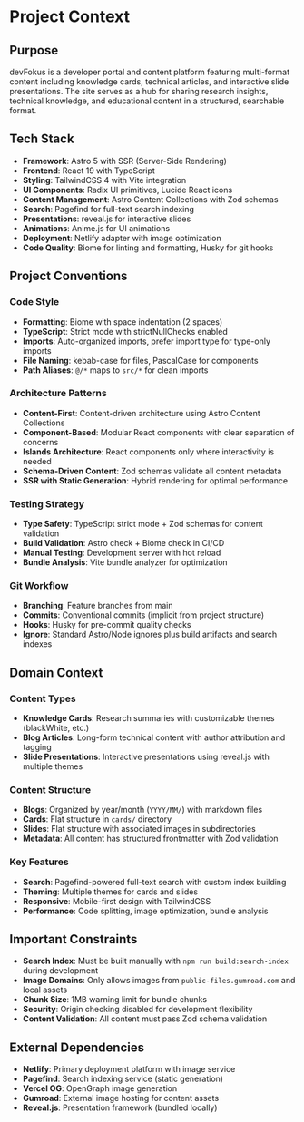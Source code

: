 # Project Context

## Purpose
devFokus is a developer portal and content platform featuring multi-format content including knowledge cards, technical articles, and interactive slide presentations. The site serves as a hub for sharing research insights, technical knowledge, and educational content in a structured, searchable format.

## Tech Stack
- **Framework**: Astro 5 with SSR (Server-Side Rendering)
- **Frontend**: React 19 with TypeScript
- **Styling**: TailwindCSS 4 with Vite integration
- **UI Components**: Radix UI primitives, Lucide React icons
- **Content Management**: Astro Content Collections with Zod schemas
- **Search**: Pagefind for full-text search indexing
- **Presentations**: reveal.js for interactive slides
- **Animations**: Anime.js for UI animations
- **Deployment**: Netlify adapter with image optimization
- **Code Quality**: Biome for linting and formatting, Husky for git hooks

## Project Conventions

### Code Style
- **Formatting**: Biome with space indentation (2 spaces)
- **TypeScript**: Strict mode with strictNullChecks enabled
- **Imports**: Auto-organized imports, prefer import type for type-only imports
- **File Naming**: kebab-case for files, PascalCase for components
- **Path Aliases**: `@/*` maps to `src/*` for clean imports

### Architecture Patterns
- **Content-First**: Content-driven architecture using Astro Content Collections
- **Component-Based**: Modular React components with clear separation of concerns
- **Islands Architecture**: React components only where interactivity is needed
- **Schema-Driven Content**: Zod schemas validate all content metadata
- **SSR with Static Generation**: Hybrid rendering for optimal performance

### Testing Strategy
- **Type Safety**: TypeScript strict mode + Zod schemas for content validation
- **Build Validation**: Astro check + Biome check in CI/CD
- **Manual Testing**: Development server with hot reload
- **Bundle Analysis**: Vite bundle analyzer for optimization

### Git Workflow
- **Branching**: Feature branches from main
- **Commits**: Conventional commits (implicit from project structure)
- **Hooks**: Husky for pre-commit quality checks
- **Ignore**: Standard Astro/Node ignores plus build artifacts and search indexes

## Domain Context

### Content Types
- **Knowledge Cards**: Research summaries with customizable themes (blackWhite, etc.)
- **Blog Articles**: Long-form technical content with author attribution and tagging
- **Slide Presentations**: Interactive presentations using reveal.js with multiple themes

### Content Structure
- **Blogs**: Organized by year/month (`YYYY/MM/`) with markdown files
- **Cards**: Flat structure in `cards/` directory
- **Slides**: Flat structure with associated images in subdirectories
- **Metadata**: All content has structured frontmatter with Zod validation

### Key Features
- **Search**: Pagefind-powered full-text search with custom index building
- **Theming**: Multiple themes for cards and slides
- **Responsive**: Mobile-first design with TailwindCSS
- **Performance**: Code splitting, image optimization, bundle analysis

## Important Constraints
- **Search Index**: Must be built manually with `npm run build:search-index` during development
- **Image Domains**: Only allows images from `public-files.gumroad.com` and local assets
- **Chunk Size**: 1MB warning limit for bundle chunks
- **Security**: Origin checking disabled for development flexibility
- **Content Validation**: All content must pass Zod schema validation

## External Dependencies
- **Netlify**: Primary deployment platform with image service
- **Pagefind**: Search indexing service (static generation)
- **Vercel OG**: OpenGraph image generation
- **Gumroad**: External image hosting for content assets
- **Reveal.js**: Presentation framework (bundled locally)
